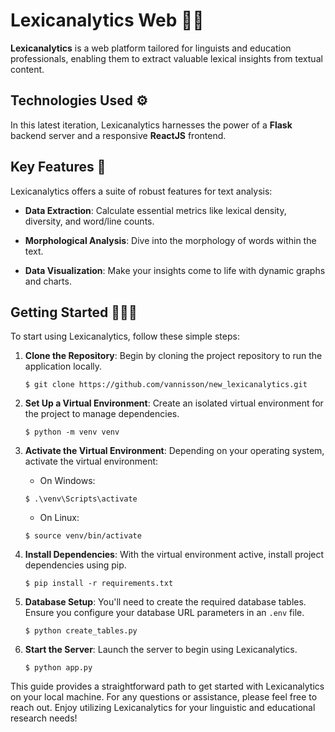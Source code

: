 # Lexicanalytics Web 🔎📄

**Lexicanalytics** is a web platform tailored for linguists and education professionals, enabling them to extract valuable lexical insights from textual content.

## Technologies Used ⚙️

In this latest iteration, Lexicanalytics harnesses the power of a **Flask** backend server and a responsive **ReactJS** frontend.

## Key Features 📝

Lexicanalytics offers a suite of robust features for text analysis:

* **Data Extraction**: Calculate essential metrics like lexical density, diversity, and word/line counts.

* **Morphological Analysis**: Dive into the morphology of words within the text.

* **Data Visualization**: Make your insights come to life with dynamic graphs and charts.

## Getting Started 🧑🏼‍💻

To start using Lexicanalytics, follow these simple steps:

1. **Clone the Repository**: Begin by cloning the project repository to run the application locally.

    ```shell
    $ git clone https://github.com/vannisson/new_lexicanalytics.git
    ```

2. **Set Up a Virtual Environment**: Create an isolated virtual environment for the project to manage dependencies.

    ```shell
    $ python -m venv venv
    ```

3. **Activate the Virtual Environment**: Depending on your operating system, activate the virtual environment:

   - On Windows:

    ```shell
    $ .\venv\Scripts\activate
    ```

   - On Linux:

    ```shell
    $ source venv/bin/activate
    ```

4. **Install Dependencies**: With the virtual environment active, install project dependencies using pip.

    ```shell
    $ pip install -r requirements.txt
    ```

5. **Database Setup**: You'll need to create the required database tables. Ensure you configure your database URL parameters in an `.env` file.

    ```shell
    $ python create_tables.py
    ```

6. **Start the Server**: Launch the server to begin using Lexicanalytics.

    ```shell
    $ python app.py
    ```

This guide provides a straightforward path to get started with Lexicanalytics on your local machine. For any questions or assistance, please feel free to reach out. Enjoy utilizing Lexicanalytics for your linguistic and educational research needs!
